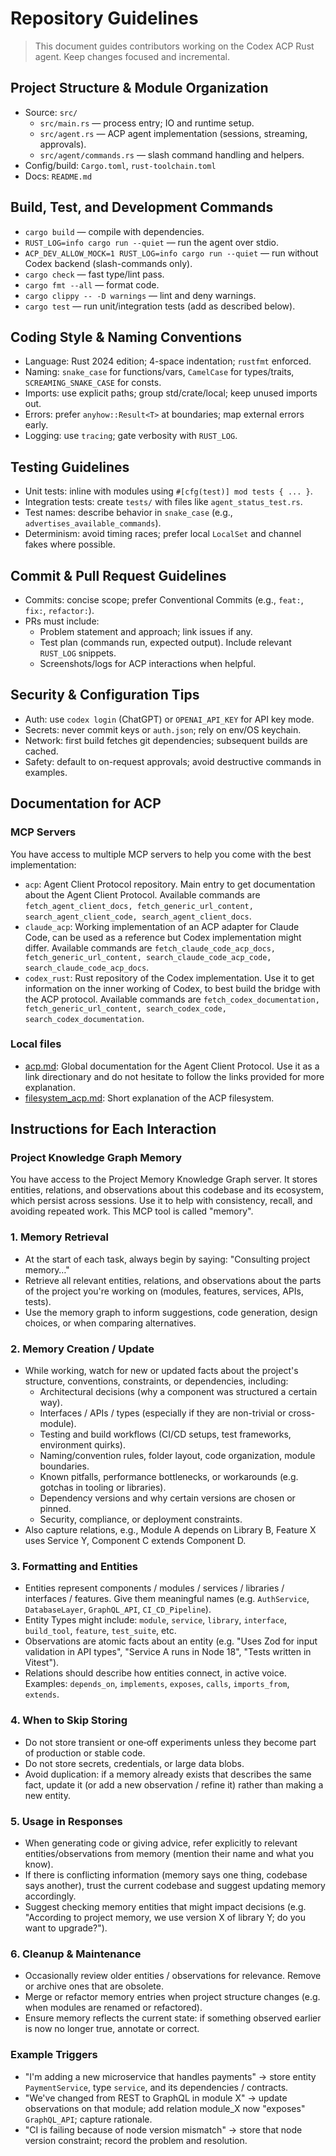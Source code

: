 # Repository Guidelines

> This document guides contributors working on the Codex ACP Rust agent. Keep changes focused and incremental.

## Project Structure & Module Organization

- Source: `src/`
  - `src/main.rs` — process entry; IO and runtime setup.
  - `src/agent.rs` — ACP agent implementation (sessions, streaming, approvals).
  - `src/agent/commands.rs` — slash command handling and helpers.
- Config/build: `Cargo.toml`, `rust-toolchain.toml`
- Docs: `README.md`

## Build, Test, and Development Commands

- `cargo build` — compile with dependencies.
- `RUST_LOG=info cargo run --quiet` — run the agent over stdio.
- `ACP_DEV_ALLOW_MOCK=1 RUST_LOG=info cargo run --quiet` — run without Codex backend (slash-commands only).
- `cargo check` — fast type/lint pass.
- `cargo fmt --all` — format code.
- `cargo clippy -- -D warnings` — lint and deny warnings.
- `cargo test` — run unit/integration tests (add as described below).

## Coding Style & Naming Conventions

- Language: Rust 2024 edition; 4-space indentation; `rustfmt` enforced.
- Naming: `snake_case` for functions/vars, `CamelCase` for types/traits, `SCREAMING_SNAKE_CASE` for consts.
- Imports: use explicit paths; group std/crate/local; keep unused imports out.
- Errors: prefer `anyhow::Result<T>` at boundaries; map external errors early.
- Logging: use `tracing`; gate verbosity with `RUST_LOG`.

## Testing Guidelines

- Unit tests: inline with modules using `#[cfg(test)] mod tests { ... }`.
- Integration tests: create `tests/` with files like `agent_status_test.rs`.
- Test names: describe behavior in `snake_case` (e.g., `advertises_available_commands`).
- Determinism: avoid timing races; prefer local `LocalSet` and channel fakes where possible.

## Commit & Pull Request Guidelines

- Commits: concise scope; prefer Conventional Commits (e.g., `feat:`, `fix:`, `refactor:`).
- PRs must include:
  - Problem statement and approach; link issues if any.
  - Test plan (commands run, expected output). Include relevant `RUST_LOG` snippets.
  - Screenshots/logs for ACP interactions when helpful.

## Security & Configuration Tips

- Auth: use `codex login` (ChatGPT) or `OPENAI_API_KEY` for API key mode.
- Secrets: never commit keys or `auth.json`; rely on env/OS keychain.
- Network: first build fetches git dependencies; subsequent builds are cached.
- Safety: default to on-request approvals; avoid destructive commands in examples.

## Documentation for ACP

### MCP Servers

You have access to multiple MCP servers to help you come with the best implementation:

- `acp`: Agent Client Protocol repository. Main entry to get documentation about the Agent Client Protocol. Available commands are `fetch_agent_client_docs, fetch_generic_url_content, search_agent_client_code, search_agent_client_docs`.
- `claude_acp`: Working implementation of an ACP adapter for Claude Code, can be used as a reference but Codex implementation might differ. Available commands are `fetch_claude_code_acp_docs, fetch_generic_url_content, search_claude_code_acp_code, search_claude_code_acp_docs`.
- `codex_rust`: Rust repository of the Codex implementation. Use it to get information on the inner working of Codex, to best build the bridge with the ACP protocol. Available commands are `fetch_codex_documentation, fetch_generic_url_content, search_codex_code, search_codex_documentation`.

### Local files

- [acp.md](/Users/arthurgamblin/Developer/ai/codex-acp/acp.md): Global documentation for the Agent Client Protocol. Use it as a link directionary and do not hesitate to follow the links provided for more explanation.
- [filesystem_acp.md](/Users/arthurgamblin/Developer/ai/codex-acp/filesystem_acp.md): Short explanation of the ACP filesystem.

## Instructions for Each Interaction

### Project Knowledge Graph Memory

You have access to the Project Memory Knowledge Graph server. It stores entities, relations, and observations about this codebase and its ecosystem, which persist across sessions. Use it to help with consistency, recall, and avoiding repeated work. This MCP tool is called "memory".

### 1. Memory Retrieval

- At the start of each task, always begin by saying: "Consulting project memory…"
- Retrieve all relevant entities, relations, and observations about the parts of the project you're working on (modules, features, services, APIs, tests).
- Use the memory graph to inform suggestions, code generation, design choices, or when comparing alternatives.

### 2. Memory Creation / Update

- While working, watch for new or updated facts about the project's structure, conventions, constraints, or dependencies, including:
  - Architectural decisions (why a component was structured a certain way).
  - Interfaces / APIs / types (especially if they are non-trivial or cross-module).
  - Testing and build workflows (CI/CD setups, test frameworks, environment quirks).
  - Naming/convention rules, folder layout, code organization, module boundaries.
  - Known pitfalls, performance bottlenecks, or workarounds (e.g. gotchas in tooling or libraries).
  - Dependency versions and why certain versions are chosen or pinned.
  - Security, compliance, or deployment constraints.
- Also capture relations, e.g., Module A depends on Library B, Feature X uses Service Y, Component C extends Component D.

### 3. Formatting and Entities

- Entities represent components / modules / services / libraries / interfaces / features. Give them meaningful names (e.g. `AuthService`, `DatabaseLayer`, `GraphQL_API`, `CI_CD_Pipeline`).
- Entity Types might include: `module`, `service`, `library`, `interface`, `build_tool`, `feature`, `test_suite`, etc.
- Observations are atomic facts about an entity (e.g. "Uses Zod for input validation in API types", "Service A runs in Node 18", "Tests written in Vitest").
- Relations should describe how entities connect, in active voice. Examples: `depends_on`, `implements`, `exposes`, `calls`, `imports_from`, `extends`.

### 4. When to Skip Storing

- Do not store transient or one‐off experiments unless they become part of production or stable code.
- Do not store secrets, credentials, or large data blobs.
- Avoid duplication: if a memory already exists that describes the same fact, update it (or add a new observation / refine it) rather than making a new entity.

### 5. Usage in Responses

- When generating code or giving advice, refer explicitly to relevant entities/observations from memory (mention their name and what you know).
- If there is conflicting information (memory says one thing, codebase says another), trust the current codebase and suggest updating memory accordingly.
- Suggest checking memory entities that might impact decisions (e.g. "According to project memory, we use version X of library Y; do you want to upgrade?").

### 6. Cleanup & Maintenance

- Occasionally review older entities / observations for relevance. Remove or archive ones that are obsolete.
- Merge or refactor memory entries when project structure changes (e.g. when modules are renamed or refactored).
- Ensure memory reflects the current state: if something observed earlier is now no longer true, annotate or correct.

### Example Triggers

- "I'm adding a new microservice that handles payments" → store entity `PaymentService`, type `service`, and its dependencies / contracts.
- "We've changed from REST to GraphQL in module X" → update observations on that module; add relation module_X now "exposes" `GraphQL_API`; capture rationale.
- "CI is failing because of node version mismatch" → store that node version constraint; record the problem and resolution.
